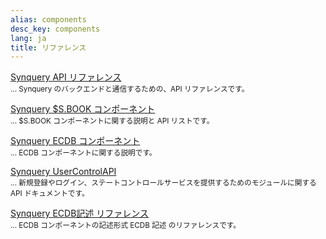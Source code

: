 ```yaml
---
alias: components
desc_key: components
lang: ja
title: リファレンス
---
```


<a href="/docs/synquery_api/" target="_blank">Synquery API リファレンス</a>  
<small> ... Synquery のバックエンドと通信するための、API リファレンスです。</small>  
 
<a href="/docs/synquery_DSBOOK/" target="_blank">Synquery $S.BOOK コンポーネント</a>  
<small> ... $S.BOOK コンポーネントに関する説明と API リストです。</small> 
 
<a href="/docs/synquery_ECDB/" target="_blank">Synquery ECDB コンポーネント</a>  
<small> ... ECDB コンポーネントに関する説明です。</small>  
 
<a href="/docs/synquery_UserControlAPI/" target="_blank">Synquery UserControlAPI</a>  
<small> ... 新規登録やログイン、ステートコントロールサービスを提供するためのモジュールに関する API ドキュメントです。</small>  
 
<a href="/docs/ECDB_description/" target="_blank"> Synquery ECDB記述 リファレンス</a>  
<small> ... ECDB コンポーネントの記述形式 ECDB 記述 のリファレンスです。</small>




